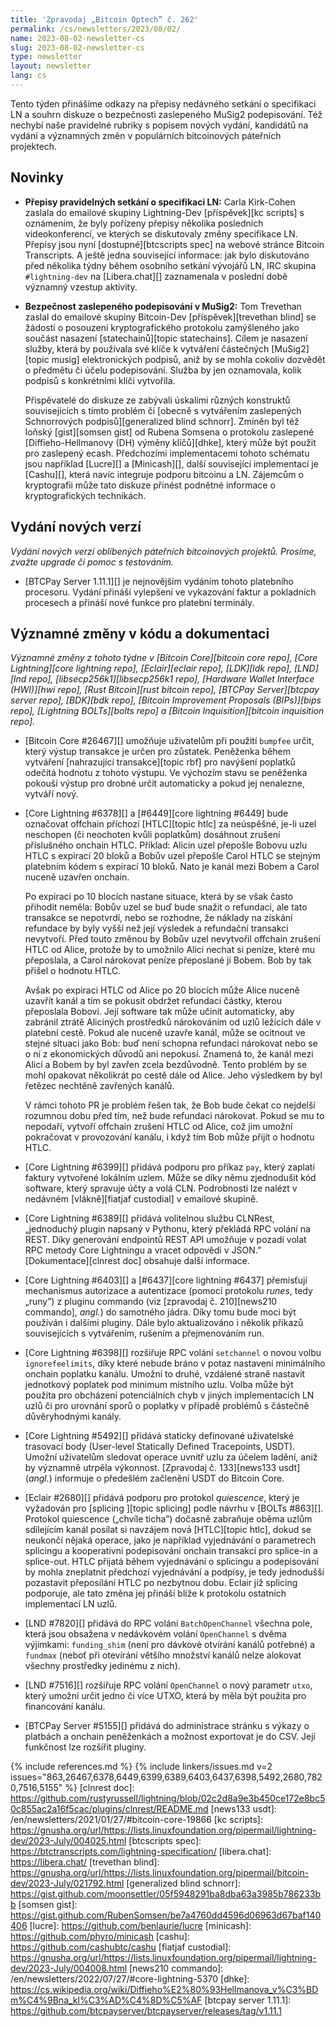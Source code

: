 ```yaml
---
title: 'Zpravodaj „Bitcoin Optech” č. 262'
permalink: /cs/newsletters/2023/08/02/
name: 2023-08-02-newsletter-cs
slug: 2023-08-02-newsletter-cs
type: newsletter
layout: newsletter
lang: cs
---
```

Tento týden přinášíme odkazy na přepisy nedávného setkání o specifikaci
LN a souhrn diskuze o bezpečnosti zaslepeného MuSig2 podepisování.
Též nechybí naše pravidelné rubriky s popisem nových vydání, kandidátů
na vydání a významných změn v populárních bitcoinových páteřních
projektech.

## Novinky

- **Přepisy pravidelných setkání o specifikaci LN:** Carla
  Kirk-Cohen zaslala do emailové skupiny Lightning-Dev [příspěvek][kc scripts]
  s oznámením, že byly pořízeny přepisy několika posledních videokonferencí,
  ve kterých se diskutovaly změny specifikace LN. Přepisy jsou nyní
  [dostupné][btcscripts spec] na webové stránce Bitcoin Transcripts.
  A ještě jedna související informace: jak bylo diskutováno před několika
  týdny během osobního setkání vývojářů LN, IRC skupina `#lightning-dev` na
  [Libera.chat][] zaznamenala v poslední době významný vzestup aktivity.

- **Bezpečnost zaslepeného podepisování v MuSig2:** Tom Trevethan zaslal
  do emailové skupiny Bitcoin-Dev [příspěvek][trevethan blind] se žádostí
  o posouzení kryptografického protokolu zamýšleného jako součást nasazení
  [statechainů][topic statechains]. Cílem je nasazení služby, která by
  používala své klíče k vytváření částečných [MuSig2][topic musig]
  elektronických podpisů, aniž by se mohla cokoliv dozvědět o předmětu
  či účelu podepisování. Služba by jen oznamovala, kolik podpisů s
  konkrétními klíči vytvořila.

  Přispěvatelé do diskuze ze zabývali úskalími různých konstruktů
  souvisejících s tímto problém či [obecně s vytvářením zaslepených
  Schnorrových podpisů][generalized blind schnorr]. Zmíněn byl též
  loňský [gist][somsen gist] od Rubena Somsena o protokolu zaslepené
  [Diffieho-Hellmanovy (DH) výměny klíčů][dhke], který může být použit pro
  zaslepený ecash. Předchozími implementacemi tohoto schématu jsou
  například [Lucre][] a [Minicash][], další související implementací
  je [Cashu][], která navíc integruje podporu bitcoinu a LN. Zájemcům
  o kryptografii může tato diskuze přinést podnětné informace o
  kryptografických technikách.

## Vydání nových verzí

*Vydání nových verzí oblíbených páteřních bitcoinových projektů. Prosíme,
zvažte upgrade či pomoc s testováním.*

- [BTCPay Server 1.11.1][] je nejnovějším vydáním tohoto platebního procesoru.
  Vydání přináší vylepšení ve vykazování faktur a pokladních procesech a
  přináší nové funkce pro platební terminály.

## Významné změny v kódu a dokumentaci

*Významné změny z tohoto týdne v [Bitcoin Core][bitcoin core repo], [Core
Lightning][core lightning repo], [Eclair][eclair repo], [LDK][ldk repo],
[LND][lnd repo], [libsecp256k1][libsecp256k1 repo], [Hardware Wallet
Interface (HWI)][hwi repo], [Rust Bitcoin][rust bitcoin repo], [BTCPay
Server][btcpay server repo], [BDK][bdk repo], [Bitcoin Improvement
Proposals (BIPs)][bips repo], [Lightning BOLTs][bolts repo] a
[Bitcoin Inquisition][bitcoin inquisition repo].*

- [Bitcoin Core #26467][] umožňuje uživatelům při použití `bumpfee`
  určit, který výstup transakce je určen pro zůstatek. Peněženka během
  vytváření [nahrazující transakce][topic rbf] pro navýšení poplatků
  odečítá hodnotu z tohoto výstupu. Ve výchozím stavu se peněženka pokouší
  výstup pro drobné určit automaticky a pokud jej nenalezne, vytváří nový.

- [Core Lightning #6378][] a [#6449][core lightning #6449] bude označovat
  offchain příchozí [HTLC][topic htlc] za neúspěšné, je-li uzel neschopen
  (či neochoten kvůli poplatkům) dosáhnout zrušení příslušného onchain HTLC.
  Příklad: Alicin uzel přepošle Bobovu uzlu HTLC s expirací 20 bloků
  a Bobův uzel přepošle Carol HTLC se stejným platebním kódem s expirací
  10 bloků. Nato je kanál mezi Bobem a Carol nuceně uzavřen onchain.

  Po expiraci po 10 blocích nastane situace, která by se však často přihodit
  neměla: Bobův uzel se buď bude snažit o refundaci, ale tato transakce
  se nepotvrdí, nebo se rozhodne, že náklady na získání refundace by byly
  vyšší než její výsledek a refundační transakci nevytvoří. Před touto
  změnou by Bobův uzel nevytvořil offchain zrušení HTLC od Alice, protože
  by to umožnilo Alici nechat si peníze, které mu přeposlala, a Carol
  nárokovat peníze přeposlané jí Bobem. Bob by tak přišel o hodnotu HTLC.

  Avšak po expiraci HTLC od Alice po 20 blocích může Alice nuceně uzavřít
  kanál a tím se pokusit obdržet refundaci částky, kterou přeposlala
  Bobovi. Její software tak může učinit automaticky, aby zabránil
  ztrátě Aliciných prostředků nárokováním od uzlů ležících dále v platební
  cestě. Pokud ale nuceně uzavře kanál, může se ocitnout ve stejné
  situaci jako Bob: buď není schopna refundaci nárokovat nebo se o ní z
  ekonomických důvodů ani nepokusí. Znamená to, že kanál mezi Alicí
  a Bobem by byl zavřen zcela bezdůvodně. Tento problém by se mohl opakovat
  několikrát po cestě dále od Alice. Jeho výsledkem by byl řetězec
  nechtěně zavřených kanálů.

  V rámci tohoto PR je problém řešen tak, že Bob bude čekat co nejdelší
  rozumnou dobu před tím, než bude refundaci nárokovat. Pokud se mu to
  nepodaří, vytvoří offchain zrušení HTLC od Alice, což jim umožní pokračovat
  v provozování kanálu, i když tím Bob může přijít o hodnotu HTLC.

- [Core Lightning #6399][] přidává podporu pro příkaz `pay`, který
  zaplatí faktury vytvořené lokálním uzlem. Může se díky němu zjednodušit
  kód software, který spravuje účty a volá CLN. Podrobnosti lze
  nalézt v nedávném [vlákně][fiatjaf custodial] v emailové skupině.

- [Core Lightning #6389][] přidává volitelnou službu CLNRest, „jednoduchý
  plugin napsaný v Pythonu, který překládá RPC volání na REST. Díky
  generování endpointů REST API umožňuje v pozadí volat RPC metody Core
  Lightningu a vracet odpovědi v JSON.” [Dokumentace][clnrest doc]
  obsahuje další informace.

- [Core Lightning #6403][] a [#6437][core lightning #6437] přemisťují
  mechanismus autorizace a autentizace (pomocí protokolu _runes_, tedy „runy”) z
  pluginu commando (viz [zpravodaj č. 210][news210 commando], *angl.*)
  do samotného jádra. Díky tomu bude moci být používán i dalšími pluginy.
  Dále bylo aktualizováno i několik příkazů souvisejících s vytvářením,
  rušením a přejmenováním run.

- [Core Lightning #6398][] rozšiřuje RPC volání `setchannel` o novou volbu
  `ignorefeelimits`, díky které nebude bráno v potaz nastavení minimálního
  onchain poplatku kanálu. Umožní to druhé, vzdálené straně nastavit jednotkový
  poplatek pod minimum místního uzlu. Volba může být použita pro obcházení
  potenciálních chyb v jiných implementacích LN uzlů či pro urovnání sporů
  o poplatky v případě problémů s částečně důvěryhodnými kanály.

- [Core Lightning #5492][] přidává staticky definované uživatelské trasovací
  body (User-level Statically Defined Tracepoints, USDT). Umožní uživatelům
  sledovat operace uvnitř uzlu za účelem ladění, aniž by významně
  utrpěla výkonnost. [Zpravodaj č. 133][news133 usdt] (*angl.*) informuje
  o předešlém začlenění USDT do Bitcoin Core.

- [Eclair #2680][] přidává podporu pro protokol _quiescence_, který je vyžadován
  pro [splicing ][topic splicing] podle návrhu v [BOLTs #863][].
  Protokol quiescence („chvíle ticha”) dočasně zabraňuje oběma uzlům sdílejícím
  kanál posílat si navzájem nová [HTLC][topic htlc], dokud se neukončí nějaká
  operace, jako je například vyjednávání o parametrech splicingu a kooperativní
  podepisování onchain transakcí pro splice-in a splice-out. HTLC přijatá
  během vyjednávání o splicingu a podepisování by mohla zneplatnit předchozí
  vyjednávání a podpisy, je tedy jednodušší pozastavit přeposílání HTLC po
  nezbytnou dobu. Eclair již splicing podporuje, ale tato změna
  jej přináší blíže k protokolu ostatních implementací LN uzlů.

- [LND #7820][] přidává do RPC volání `BatchOpenChannel` všechna pole, která
  jsou obsažena v nedávkovém volání `OpenChannel` s dvěma výjimkami:
  `funding_shim` (není pro dávkové otvírání kanálů potřebné) a `fundmax`
  (neboť při otevírání většího množství kanálů nelze alokovat všechny prostředky
  jedinému z nich).

- [LND #7516][]  rozšiřuje RPC volání `OpenChannel` o nový parametr `utxo`,
  který umožní určit jedno či více UTXO, která by měla být použita pro
  financování kanálu.

- [BTCPay Server #5155][] přidává do administrace stránku s výkazy o platbách
  a onchain peněženkách a možnost exportovat je do CSV. Její funkčnost lze rozšířit
  pluginy.

{% include references.md %}
{% include linkers/issues.md v=2 issues="863,26467,6378,6449,6399,6389,6403,6437,6398,5492,2680,7820,7516,5155" %}
[clnrest doc]: https://github.com/rustyrussell/lightning/blob/02c2d8a9e3b450ce172e8bc50c855ac2a16f5cac/plugins/clnrest/README.md
[news133 usdt]: /en/newsletters/2021/01/27/#bitcoin-core-19866
[kc scripts]: https://gnusha.org/url/https://lists.linuxfoundation.org/pipermail/lightning-dev/2023-July/004025.html
[btcscripts spec]: https://btctranscripts.com/lightning-specification/
[libera.chat]: https://libera.chat/
[trevethan blind]: https://gnusha.org/url/https://lists.linuxfoundation.org/pipermail/bitcoin-dev/2023-July/021792.html
[generalized blind schnorr]: https://gist.github.com/moonsettler/05f5948291ba8dba63a3985b786233bb
[somsen gist]: https://gist.github.com/RubenSomsen/be7a4760dd4596d06963d67baf140406
[lucre]: https://github.com/benlaurie/lucre
[minicash]: https://github.com/phyro/minicash
[cashu]: https://github.com/cashubtc/cashu
[fiatjaf custodial]: https://gnusha.org/url/https://lists.linuxfoundation.org/pipermail/lightning-dev/2023-July/004008.html
[news210 commando]: /en/newsletters/2022/07/27/#core-lightning-5370
[dhke]: https://cs.wikipedia.org/wiki/Diffieho%E2%80%93Hellmanova_v%C3%BDm%C4%9Bna_kl%C3%AD%C4%8D%C5%AF
[btcpay server 1.11.1]: https://github.com/btcpayserver/btcpayserver/releases/tag/v1.11.1
